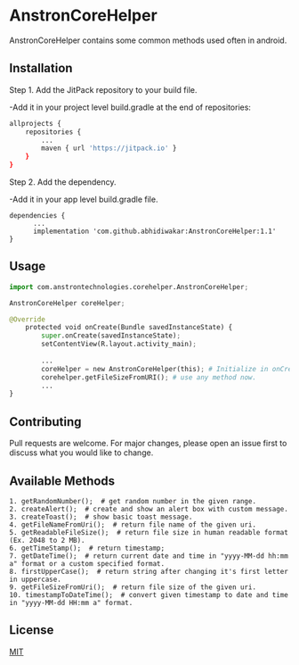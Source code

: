 # AnstronCoreHelper

AnstronCoreHelper contains some common methods used often in android.

## Installation

Step 1. Add the JitPack repository to your build file.
 
-Add it in your project level build.gradle at the end of repositories:

```bash
allprojects {
	repositories {
		...
		maven { url 'https://jitpack.io' }
	}
}
```

Step 2. Add the dependency.

-Add it in your app level build.gradle file.
```
dependencies {
      ...
      implementation 'com.github.abhidiwakar:AnstronCoreHelper:1.1'
}
```

## Usage

```python
import com.anstrontechnologies.corehelper.AnstronCoreHelper;

AnstronCoreHelper coreHelper;

@Override
    protected void onCreate(Bundle savedInstanceState) {
        super.onCreate(savedInstanceState);
        setContentView(R.layout.activity_main);
        
        ...
        coreHelper = new AnstronCoreHelper(this); # Initialize in onCreate method.
        corehelper.getFileSizeFromURI(); # use any method now.
        ...
}
```

## Contributing
Pull requests are welcome. For major changes, please open an issue first to discuss what you would like to change.

## Available Methods

```
1. getRandomNumber();  # get random number in the given range.
2. createAlert();  # create and show an alert box with custom message.
3. createToast();  # show basic toast message.
4. getFileNameFromUri();  # return file name of the given uri.
5. getReadableFileSize();  # return file size in human readable format (Ex. 2048 to 2 MB).
6. getTimeStamp();  # return timestamp;
7. getDateTime();  # return current date and time in "yyyy-MM-dd hh:mm a" format or a custom specified format.
8. firstUpperCase();  # return string after changing it's first letter in uppercase.
9. getFileSizeFromUri();  # return file size of the given uri.
10. timestampToDateTime();  # convert given timestamp to date and time in "yyyy-MM-dd HH:mm a" format.
```

## License
[MIT](https://choosealicense.com/licenses/mit/)
